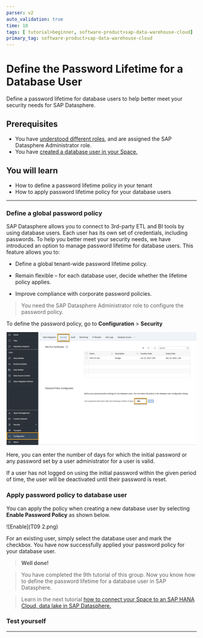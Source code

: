 ```yaml
---
parser: v2
auto_validation: true
time: 10
tags: [ tutorial>beginner, software-product>sap-data-warehouse-cloud]
primary_tag: software-product>sap-data-warehouse-cloud
---
```


# Define the Password Lifetime for a Database User
<!-- description --> Define a password lifetime for database users to help better meet your security needs for SAP Datasphere.

## Prerequisites
 - You have [understood different roles](data-warehouse-cloud-3-add-users), and are assigned the SAP Datasphere Administrator role.
 - You have [created a database user in your Space.](data-warehouse-cloud-intro8-create-databaseuser)


## You will learn
  - How to define a password lifetime policy in your tenant
  - How to apply password lifetime policy for your database users

---

### Define a global password policy


SAP Datasphere allows you to connect to 3rd-party ETL and BI tools by using database users. Each user has its own set of credentials, including passwords. To help you better meet your security needs, we have introduced an option to manage password lifetime for database users. This feature allows you to:

  - Define a global tenant-wide password lifetime policy.

  - Remain flexible – for each database user, decide whether the lifetime policy applies.

  - Improve compliance with corporate password policies.

> You need the SAP Datasphere Administrator role to configure the password policy.

To define the password policy, go to **Configuration** > **Security**

  ![Password Policy](T09%201.png)

Here, you can enter the number of days for which the initial password or any password set by a user administrator for a user is valid.

If a user has not logged on using the initial password within the given period of time, the user will be deactivated until their password is reset.



### Apply password policy to database user


You can apply the policy  when creating a new database user by selecting **Enable Password Policy** as shown below.

  ![Enable](T09 2.png)

For an existing user, simply select the database user and mark the checkbox. You have now successfully applied your password policy for your database user.

>**Well done!**

> You have completed the 9th tutorial of this group. Now you know how to define the password lifetime for a database user in SAP Datasphere.

> Learn in the next tutorial [how to connect your Space to an SAP HANA Cloud, data lake in SAP Datasphere.](data-warehouse-cloud-intro10-connectspace-datalake)


### Test yourself




---
